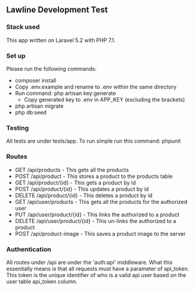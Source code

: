 ## Lawline Development Test

### Stack used
This app written on Laravel 5.2 with PHP 7.1.

### Set up
Please run the following commands:

- composer install
- Copy .env.example and rename to .env within the same directory
- Run command: php artisan key:generate
    - Copy generated key to .env in APP_KEY (excluding the brackets)
- php artisan migrate
- php db:seed

### Testing
All tests are under tests/app. To run simple run this command: phpunit

### Routes
* GET     /api/products   - This gets all the products
* POST    /api/product        - This stores a product to the products table
* GET     /api/product/{id}   - This gets a product by id
* POST    /api/product/{id}   - This updates a product by id
* DELETE  /api/product/{id}   - This deletes a product by id
* GET     /api/user/products      - This gets all the products for the authorized user
* PUT     /api/user/product/{id}  - This links the authorized to a product
* DELETE  /api/user/product/{id}  - This un-links the authorized to a product
* POST    /api/product-image  - This saves a product image to the server

### Authentication
All routes under /api are under the 'auth:api' middleware. What this essentially means is that 
all requests must have a parameter of api_token. This token is the unique identifier of who is
a valid api user based on the user table api_token column.